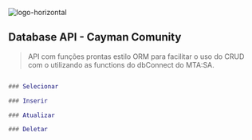 ![logo-horizontal](https://user-images.githubusercontent.com/33224319/132082662-1ee95904-40bd-4a98-91a0-3765ae646a8f.png)

## Database API - Cayman Comunity
> API com funções prontas estilo ORM para facilitar o uso do CRUD com o utilizando as functions do dbConnect do MTA:SA.

```lua

### Selecionar

### Inserir

### Atualizar

### Deletar

````